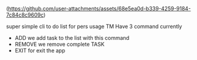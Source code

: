 (https://github.com/user-attachments/assets/68e5ea0d-b339-4259-9184-7c84c8c9609c)

super simple cli to do list for pers usage
TM Have 3 command currently 
- ADD
  we add task to the list with this command
- REMOVE
  we remove complete TASK
- EXIT
  for exit the app
